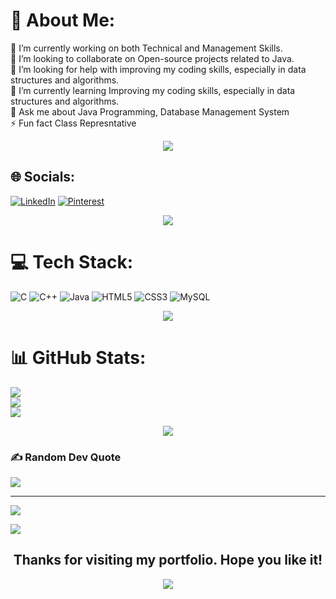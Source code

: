 # 💫 About Me:
🔭 I’m currently working on both Technical and Management Skills.<br>👯 I’m looking to collaborate on Open-source projects related to Java.<br>🤝 I’m looking for help with improving my coding skills, especially in data structures and algorithms.<br>🌱 I’m currently learning Improving my coding skills, especially in data structures and algorithms.<br>💬 Ask me about Java Programming, Database Management System<br>⚡ Fun fact Class Represntative

<p align="center">
<img src="https://user-images.githubusercontent.com/73097560/115834477-dbab4500-a447-11eb-908a-139a6edaec5c.gif"></p>


## 🌐 Socials:
[![LinkedIn](https://img.shields.io/badge/LinkedIn-%230077B5.svg?logo=linkedin&logoColor=white)](https://linkedin.com/in/mayukh-paul-6844a7292) [![Pinterest](https://img.shields.io/badge/Pinterest-%23E60023.svg?logo=Pinterest&logoColor=white)](https://pinterest.com/mayukhpaul64) 

<p align="center">
<img src="https://user-images.githubusercontent.com/73097560/115834477-dbab4500-a447-11eb-908a-139a6edaec5c.gif"></p>


# 💻 Tech Stack:
![C](https://img.shields.io/badge/c-%2300599C.svg?style=for-the-badge&logo=c&logoColor=white) ![C++](https://img.shields.io/badge/c++-%2300599C.svg?style=for-the-badge&logo=c%2B%2B&logoColor=white) ![Java](https://img.shields.io/badge/java-%23ED8B00.svg?style=for-the-badge&logo=openjdk&logoColor=white) ![HTML5](https://img.shields.io/badge/html5-%23E34F26.svg?style=for-the-badge&logo=html5&logoColor=white) ![CSS3](https://img.shields.io/badge/css3-%231572B6.svg?style=for-the-badge&logo=css3&logoColor=white) ![MySQL](https://img.shields.io/badge/mysql-4479A1.svg?style=for-the-badge&logo=mysql&logoColor=white)

<p align="center">
<img src="https://user-images.githubusercontent.com/73097560/115834477-dbab4500-a447-11eb-908a-139a6edaec5c.gif"></p>

# 📊 GitHub Stats:
![](https://github-readme-stats.vercel.app/api?username=mayukhpaul2003&theme=dark&hide_border=false&include_all_commits=false&count_private=false)<br/>
![](https://github-readme-streak-stats.herokuapp.com/?user=mayukhpaul2003&theme=dark&hide_border=false)<br/>
![](https://github-readme-stats.vercel.app/api/top-langs/?username=mayukhpaul2003&theme=dark&hide_border=false&include_all_commits=false&count_private=false&layout=compact)

<p align="center">
<img src="https://user-images.githubusercontent.com/73097560/115834477-dbab4500-a447-11eb-908a-139a6edaec5c.gif"></p>


### ✍️ Random Dev Quote
![](https://quotes-github-readme.vercel.app/api?type=horizontal&theme=radical)


---
[![](https://visitcount.itsvg.in/api?id=mayukhpaul2003&icon=0&color=0)](https://visitcount.itsvg.in)


<img src="https://user-images.githubusercontent.com/73097560/115834477-dbab4500-a447-11eb-908a-139a6edaec5c.gif"></p>
<h2 align="center"> Thanks for visiting my portfolio. Hope you like it!</h2>
<p align="center">
<img src="https://user-images.githubusercontent.com/73097560/115834477-dbab4500-a447-11eb-908a-139a6edaec5c.gif"></p>


<!-- Proudly created with GPRM ( https://gprm.itsvg.in ) -->
